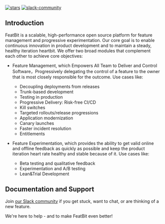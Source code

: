 
[![stars](https://img.shields.io/github/stars/featbit/featbit.svg?style=flat&logo=github&colorB=red&label=stars)](https://github.com/featbit/featbit)                   [![slack-community](https://img.shields.io/badge/slack-join-3CC798?style=social&logo=slack)](https://join.slack.com/t/featbit/shared_invite/zt-1ew5e2vbb-x6Apan1xZOaYMnFzqZkGNQ)



## Introduction

FeatBit is a scalable, high-performance open source platform for feature management and progressive experimentation. Our core goal is to enable continuous innovation in product development and to maintain a steady, healthy iteration heartbit. We offer two broad modules that complement each other to achieve core objectives:

- Feature Management, which Empowers All Team to Deliver and Control Software，Progressively delegating the control of a feature to the owner that is most closely responsible for the outcome. Use cases like:
    - Decoupling deployments from releases
    - Trunk-based development
    - Testing in production
    - Progressive Delivery: Risk-free CI/CD
    - Kill switches
    - Targeted rollouts/release progressions
    - Application modernization
    - Canary launches
    - Faster incident resolution
    - Entitlements
    
- Feature Experimentation, which provides the ability to get valid online and offline feedback as quickly as possible and keep the product iteration heart rate healthy and stable because of it. Use cases like:
    - Beta testing and qualitative feedback
    - Experimentation and A/B testing
    - Lean&Trial Development


## Documentation and Support

Join [our Slack community](https://join.slack.com/t/featbit/shared_invite/zt-1ew5e2vbb-x6Apan1xZOaYMnFzqZkGNQ) if you get stuck, want to chat, or are thinking of a new feature.

We're here to help - and to make FeatBit even better!
